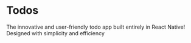 # Todos
The innovative and user-friendly todo app built entirely in React Native! Designed with simplicity and efficiency 
